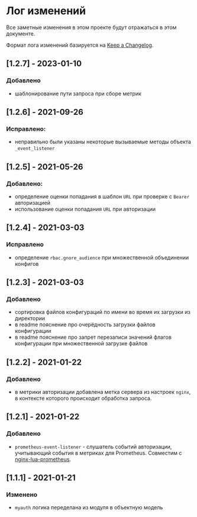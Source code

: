 # Лог изменений

Все заметные изменения в этом проекте будут отражаться в этом документе.

Формат лога изменений базируется на [Keep a Changelog](https://keepachangelog.com/en/1.0.0/).

## [1.2.7] - 2023-01-10

### Добавлено

* шаблонирование пути запроса при сборе метрик

## [1.2.6] - 2021-09-26

### Исправлено:

* неправильно были указаны некоторые вызываемые методы объекта `_event_listener`

## [1.2.5] - 2021-05-26

### Добавлено:

* определение оценки попадания в шаблон `URL` при проверке с `Bearer` авторизацией
* использование оценки попадания `URL` при авторизации

## [1.2.4] - 2021-03-03

### Исправлено

* определение `rbac.gnore_audience` при множественной объединении конфигов  

## [1.2.3] - 2021-03-03

### Добавлено

* сортировка файлов конфигураций по имени во время их загрузки из директории
* в readme пояснение про очерёдность загрузки файлов конфигурации
* в readme пояснение про запрет перезаписи значений флагов конфигурации при множественной загрузке файлов  

## [1.2.2] - 2021-01-22

### Добавлено

* в метрики авторизации добавлена метка сервера из настроек `nginx`, в контексте которого происходит обработка запроса. 

## [1.2.1] - 2021-01-22

### Добавлено

* `prometheus-event-listener` - слушатель событий авторизации, учитывающий события в метриках для Prometheus. Совместим с [nginx-lua-prometheus](https://github.com/knyar/nginx-lua-prometheus).

## [1.1.1] - 2021-01-21

### Изменено 

* `myauth` логика переделана из модуля в объектную модель